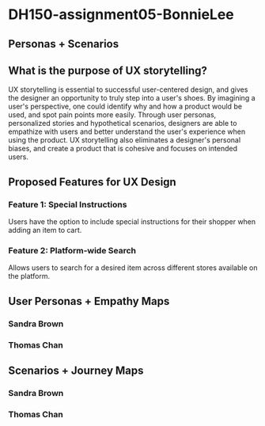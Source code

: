 # DH150-assignment05-BonnieLee

## Personas + Scenarios

## What is the purpose of UX storytelling?
UX storytelling is essential to successful user-centered design, and gives the designer an opportunity to truly step into a user's shoes. By imagining a user's perspective, one could identify why and how a product would be used, and spot pain points more easily. Through user personas, personalized stories and hypothetical scenarios, designers are able to empathize with users and better understand the user's experience when using the product. UX storytelling also eliminates a designer's personal biases, and create a product that is cohesive and focuses on intended users.

## Proposed Features for UX Design
### Feature 1: Special Instructions
Users have the option to include special instructions for their shopper when adding an item to cart.

### Feature 2: Platform-wide Search
Allows users to search for a desired item across different stores available on the platform.

## User Personas + Empathy Maps
### Sandra Brown

### Thomas Chan

## Scenarios + Journey Maps
### Sandra Brown

### Thomas Chan
